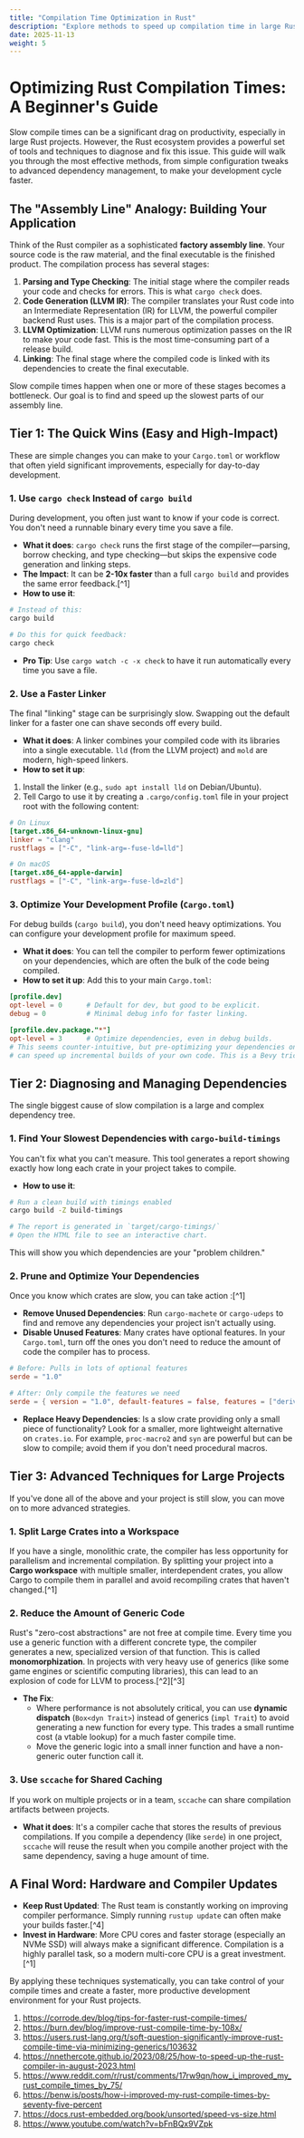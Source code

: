 ```yaml
---
title: "Compilation Time Optimization in Rust"
description: "Explore methods to speed up compilation time in large Rust projects."
date: 2025-11-13
weight: 5
---
```


# Optimizing Rust Compilation Times: A Beginner's Guide

Slow compile times can be a significant drag on productivity, especially in large Rust projects. However, the Rust ecosystem provides a powerful set of tools and techniques to diagnose and fix this issue. This guide will walk you through the most effective methods, from simple configuration tweaks to advanced dependency management, to make your development cycle faster.

## The "Assembly Line" Analogy: Building Your Application

Think of the Rust compiler as a sophisticated **factory assembly line**. Your source code is the raw material, and the final executable is the finished product. The compilation process has several stages:

1. **Parsing and Type Checking**: The initial stage where the compiler reads your code and checks for errors. This is what `cargo check` does.
2. **Code Generation (LLVM IR)**: The compiler translates your Rust code into an Intermediate Representation (IR) for LLVM, the powerful compiler backend Rust uses. This is a major part of the compilation process.
3. **LLVM Optimization**: LLVM runs numerous optimization passes on the IR to make your code fast. This is the most time-consuming part of a release build.
4. **Linking**: The final stage where the compiled code is linked with its dependencies to create the final executable.

Slow compile times happen when one or more of these stages becomes a bottleneck. Our goal is to find and speed up the slowest parts of our assembly line.

## Tier 1: The Quick Wins (Easy and High-Impact)

These are simple changes you can make to your `Cargo.toml` or workflow that often yield significant improvements, especially for day-to-day development.

### 1. Use `cargo check` Instead of `cargo build`

During development, you often just want to know if your code is correct. You don't need a runnable binary every time you save a file.

- **What it does**: `cargo check` runs the first stage of the compiler—parsing, borrow checking, and type checking—but skips the expensive code generation and linking steps.
- **The Impact**: It can be **2-10x faster** than a full `cargo build` and provides the same error feedback.[^1]
- **How to use it**:

```bash
# Instead of this:
cargo build

# Do this for quick feedback:
cargo check
```

- **Pro Tip**: Use `cargo watch -c -x check` to have it run automatically every time you save a file.


### 2. Use a Faster Linker

The final "linking" stage can be surprisingly slow. Swapping out the default linker for a faster one can shave seconds off every build.

- **What it does**: A linker combines your compiled code with its libraries into a single executable. `lld` (from the LLVM project) and `mold` are modern, high-speed linkers.
- **How to set it up**:

1. Install the linker (e.g., `sudo apt install lld` on Debian/Ubuntu).
2. Tell Cargo to use it by creating a `.cargo/config.toml` file in your project root with the following content:

```toml
# On Linux
[target.x86_64-unknown-linux-gnu]
linker = "clang"
rustflags = ["-C", "link-arg=-fuse-ld=lld"]

# On macOS
[target.x86_64-apple-darwin]
rustflags = ["-C", "link-arg=-fuse-ld=zld"]
```


### 3. Optimize Your Development Profile (`Cargo.toml`)

For debug builds (`cargo build`), you don't need heavy optimizations. You can configure your development profile for maximum speed.

- **What it does**: You can tell the compiler to perform fewer optimizations on your dependencies, which are often the bulk of the code being compiled.
- **How to set it up**: Add this to your main `Cargo.toml`:

```toml
[profile.dev]
opt-level = 0      # Default for dev, but good to be explicit.
debug = 0          # Minimal debug info for faster linking.

[profile.dev.package."*"]
opt-level = 3      # Optimize dependencies, even in debug builds.
# This seems counter-intuitive, but pre-optimizing your dependencies once
# can speed up incremental builds of your own code. This is a Bevy trick [^4].
```


## Tier 2: Diagnosing and Managing Dependencies

The single biggest cause of slow compilation is a large and complex dependency tree.

### 1. Find Your Slowest Dependencies with `cargo-build-timings`

You can't fix what you can't measure. This tool generates a report showing exactly how long each crate in your project takes to compile.

- **How to use it**:

```bash
# Run a clean build with timings enabled
cargo build -Z build-timings

# The report is generated in `target/cargo-timings/`
# Open the HTML file to see an interactive chart.
```


This will show you which dependencies are your "problem children."

### 2. Prune and Optimize Your Dependencies

Once you know which crates are slow, you can take action :[^1]

- **Remove Unused Dependencies**: Run `cargo-machete` or `cargo-udeps` to find and remove any dependencies your project isn't actually using.
- **Disable Unused Features**: Many crates have optional features. In your `Cargo.toml`, turn off the ones you don't need to reduce the amount of code the compiler has to process.

```toml
# Before: Pulls in lots of optional features
serde = "1.0"

# After: Only compile the features we need
serde = { version = "1.0", default-features = false, features = ["derive"] }
```

- **Replace Heavy Dependencies**: Is a slow crate providing only a small piece of functionality? Look for a smaller, more lightweight alternative on `crates.io`. For example, `proc-macro2` and `syn` are powerful but can be slow to compile; avoid them if you don't need procedural macros.


## Tier 3: Advanced Techniques for Large Projects

If you've done all of the above and your project is still slow, you can move on to more advanced strategies.

### 1. Split Large Crates into a Workspace

If you have a single, monolithic crate, the compiler has less opportunity for parallelism and incremental compilation. By splitting your project into a **Cargo workspace** with multiple smaller, interdependent crates, you allow Cargo to compile them in parallel and avoid recompiling crates that haven't changed.[^1]

### 2. Reduce the Amount of Generic Code

Rust's "zero-cost abstractions" are not free at compile time. Every time you use a generic function with a different concrete type, the compiler generates a new, specialized version of that function. This is called **monomorphization**. In projects with very heavy use of generics (like some game engines or scientific computing libraries), this can lead to an explosion of code for LLVM to process.[^2][^3]

- **The Fix**:
    * Where performance is not absolutely critical, you can use **dynamic dispatch** (`Box<dyn Trait>`) instead of generics (`impl Trait`) to avoid generating a new function for every type. This trades a small runtime cost (a vtable lookup) for a much faster compile time.
    * Move the generic logic into a small inner function and have a non-generic outer function call it.


### 3. Use `sccache` for Shared Caching

If you work on multiple projects or in a team, `sccache` can share compilation artifacts between projects.

- **What it does**: It's a compiler cache that stores the results of previous compilations. If you compile a dependency (like `serde`) in one project, `sccache` will reuse the result when you compile another project with the same dependency, saving a huge amount of time.


## A Final Word: Hardware and Compiler Updates

- **Keep Rust Updated**: The Rust team is constantly working on improving compiler performance. Simply running `rustup update` can often make your builds faster.[^4]
- **Invest in Hardware**: More CPU cores and faster storage (especially an NVMe SSD) will always make a significant difference. Compilation is a highly parallel task, so a modern multi-core CPU is a great investment.[^1]

By applying these techniques systematically, you can take control of your compile times and create a faster, more productive development environment for your Rust projects.

1. https://corrode.dev/blog/tips-for-faster-rust-compile-times/
2. https://burn.dev/blog/improve-rust-compile-time-by-108x/
3. https://users.rust-lang.org/t/soft-question-significantly-improve-rust-compile-time-via-minimizing-generics/103632
4. https://nnethercote.github.io/2023/08/25/how-to-speed-up-the-rust-compiler-in-august-2023.html
5. https://www.reddit.com/r/rust/comments/17rw9qn/how_i_improved_my_rust_compile_times_by_75/
6. https://benw.is/posts/how-i-improved-my-rust-compile-times-by-seventy-five-percent
7. https://docs.rust-embedded.org/book/unsorted/speed-vs-size.html
8. https://www.youtube.com/watch?v=bFnBQx9VZpk
